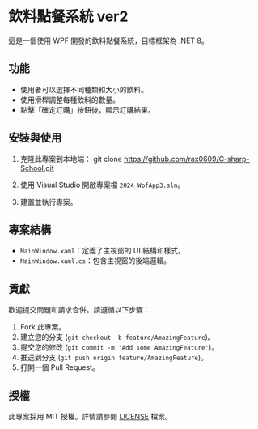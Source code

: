 # 飲料點餐系統 ver2

這是一個使用 WPF 開發的飲料點餐系統，目標框架為 .NET 8。

## 功能

- 使用者可以選擇不同種類和大小的飲料。
- 使用滑桿調整每種飲料的數量。
- 點擊「確定訂購」按鈕後，顯示訂購結果。

## 安裝與使用

1. 克隆此專案到本地端：
    git clone https://github.com/rax0609/C-sharp-School.git

2. 使用 Visual Studio 開啟專案檔 `2024_WpfApp3.sln`。

3. 建置並執行專案。

## 專案結構

- `MainWindow.xaml`：定義了主視窗的 UI 結構和樣式。
- `MainWindow.xaml.cs`：包含主視窗的後端邏輯。

## 貢獻

歡迎提交問題和請求合併。請遵循以下步驟：

1. Fork 此專案。
2. 建立您的分支 (`git checkout -b feature/AmazingFeature`)。
3. 提交您的修改 (`git commit -m 'Add some AmazingFeature'`)。
4. 推送到分支 (`git push origin feature/AmazingFeature`)。
5. 打開一個 Pull Request。

## 授權

此專案採用 MIT 授權。詳情請參閱 [LICENSE](LICENSE) 檔案。
